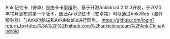 Anki记忆卡（安卓）是由卡卡里组织，基于开源Ankidroid 2.13.3开发，于2020年10月发布的第一个版本，因此Anki记忆卡（安卓端）可以通过AnkiWeb（海外服务器）与Anki电脑端和AnkiMobile进行同步。
https://github.com/login?return_to=https%3A%2F%2Fgithub.com%2Fankichinateam%2FAnkiChinaAndroid
